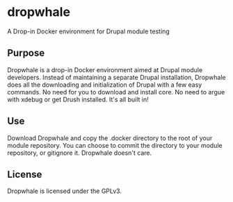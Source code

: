 # dropwhale
A Drop-in Docker environment for Drupal module testing

## Purpose

Dropwhale is a drop-in Docker environment aimed at Drupal module developers. Instead of maintaining a separate Drupal installation, Dropwhale does all the downloading and initialization of Drupal with a few easy commands. No need for you to download and install core. No need to argue with xdebug or get Drush installed. It's all built in!

## Use

Download Dropwhale and copy the .docker directory to the root of your module repository. You can choose to commit the directory to your module repository, or gitignore it. Dropwhale doesn't care.

## License

Dropwhale is licensed under the GPLv3. 
